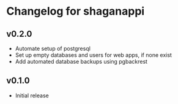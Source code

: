# Changelog for shaganappi


## v0.2.0

* Automate setup of postgresql
* Set up empty databases and users for web apps, if none exist
* Add automated database backups using pgbackrest

## v0.1.0

* Initial release
